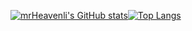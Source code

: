 [![mrHeavenli's GitHub stats](https://github-readme-stats.vercel.app/api?username=mrHeavenli&theme=tokyonight&show_icons=true)](https://github.com/anuraghazra/github-readme-stats)[![Top Langs](https://github-readme-stats.vercel.app/api/top-langs/?username=anuraghazra)](https://github.com/anuraghazra/github-readme-stats)
